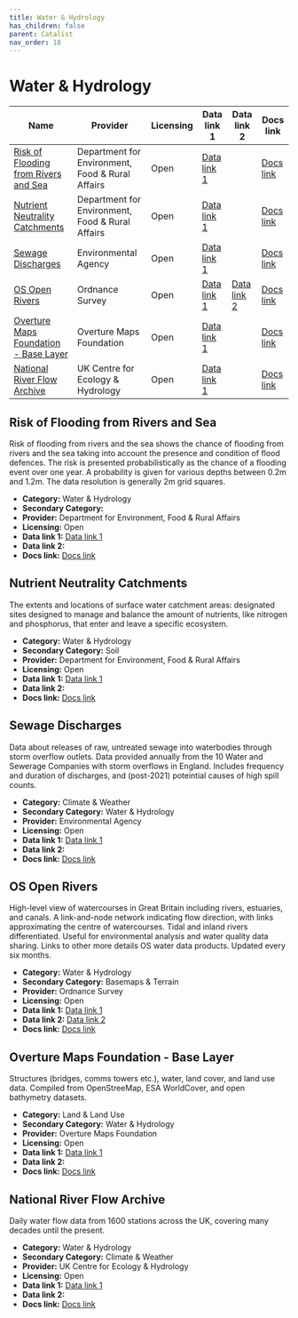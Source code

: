 ```yaml
---
title: Water & Hydrology
has_children: false
parent: Catalist
nav_order: 18
---
```


# Water & Hydrology

| Name                                                                            | Provider                                         | Licensing | Data link 1                                                                                                           | Data link 2                                                                                                                       | Docs link                                                                                                                                                |
| ------------------------------------------------------------------------------- | ------------------------------------------------ | --------- | --------------------------------------------------------------------------------------------------------------------- | --------------------------------------------------------------------------------------------------------------------------------- | -------------------------------------------------------------------------------------------------------------------------------------------------------- |
| [Risk of Flooding from Rivers and Sea](#risk-of-flooding-from-rivers-and-sea)   | Department for Environment, Food & Rural Affairs | Open      | [Data link 1](https://environment.data.gov.uk/dataset/96ab4342-82c1-4095-87f1-0082e8d84ef1)                           |                                                                                                                                   | [Docs link](https://environment.data.gov.uk/file-management-open/data-sets/cf7e9513-2004-4ab7-befa-12294eedde0f/files/RoFRS%20Product%20Description.pdf) |
| [Nutrient Neutrality Catchments](#nutrient-neutrality-catchments)               | Department for Environment, Food & Rural Affairs | Open      | [Data link 1](https://naturalengland-defra.opendata.arcgis.com/datasets/nutrient-neutrality-catchments-england/about) |                                                                                                                                   | [Docs link](https://environment.data.gov.uk/defra/c11d1558-7d2f-4a71-9c20-93f02d148ef5/details)                                                          |
| [Sewage Discharges](#sewage-discharges)                                         | Environmental Agency                             | Open      | [Data link 1](https://environment.data.gov.uk/dataset/21e15f12-0df8-4bfc-b763-45226c16a8ac)                           |                                                                                                                                   | [Docs link](https://environment.data.gov.uk/dataset/21e15f12-0df8-4bfc-b763-45226c16a8ac)                                                                |
| [OS Open Rivers](#os-open-rivers)                                               | Ordnance Survey                                  | Open      | [Data link 1](https://osdatahub.os.uk/downloads/open/OpenRivers)                                                      | [Data link 2](https://docs.os.uk/os-apis/accessing-os-apis/os-downloads-api/technical-specification/download-an-opendata-product) | [Docs link](https://docs.os.uk/os-downloads/networks/os-open-rivers)                                                                                     |
| [Overture Maps Foundation - Base Layer](#overture-maps-foundation---base-layer) | Overture Maps Foundation                         | Open      | [Data link 1](https://docs.overturemaps.org/getting-data/)                                                            |                                                                                                                                   | [Docs link](https://docs.overturemaps.org/guides/base/)                                                                                                  |
| [National River Flow Archive](#national-river-flow-archive)                     | UK Centre for Ecology & Hydrology                | Open      | [Data link 1](https://nrfaapps.ceh.ac.uk/nrfa/nrfa-api.html)                                                          |                                                                                                                                   | [Docs link](https://nrfa.ceh.ac.uk/)                                                                                                                     |

## Risk of Flooding from Rivers and Sea

Risk of flooding from rivers and the sea shows the chance of flooding from rivers and the sea taking into account the presence and condition of flood defences. The risk is presented probabilistically as the chance of a flooding event over one year. A probability is given for various depths between 0.2m and 1.2m. The data resolution is generally 2m grid squares.

- **Category:** Water & Hydrology
- **Secondary Category:** 
- **Provider:** Department for Environment, Food & Rural Affairs
- **Licensing:** Open
- **Data link 1:** [Data link 1](https://environment.data.gov.uk/dataset/96ab4342-82c1-4095-87f1-0082e8d84ef1)
- **Data link 2:** 
- **Docs link:** [Docs link](https://environment.data.gov.uk/file-management-open/data-sets/cf7e9513-2004-4ab7-befa-12294eedde0f/files/RoFRS%20Product%20Description.pdf)



## Nutrient Neutrality Catchments

The extents and locations of surface water catchment areas: designated sites designed to manage and balance the amount of nutrients, like nitrogen and phosphorus, that enter and leave a specific ecosystem.

- **Category:** Water & Hydrology
- **Secondary Category:** Soil
- **Provider:** Department for Environment, Food & Rural Affairs
- **Licensing:** Open
- **Data link 1:** [Data link 1](https://naturalengland-defra.opendata.arcgis.com/datasets/nutrient-neutrality-catchments-england/about)
- **Data link 2:** 
- **Docs link:** [Docs link](https://environment.data.gov.uk/defra/c11d1558-7d2f-4a71-9c20-93f02d148ef5/details)



## Sewage Discharges

Data about releases of raw, untreated sewage into waterbodies through storm overflow outlets. Data provided annually from the 10 Water and Sewerage Companies with storm overflows in England. Includes frequency and duration of discharges, and (post-2021) poteintial causes of high spill counts.

- **Category:** Climate & Weather
- **Secondary Category:** Water & Hydrology
- **Provider:** Environmental Agency
- **Licensing:** Open
- **Data link 1:** [Data link 1](https://environment.data.gov.uk/dataset/21e15f12-0df8-4bfc-b763-45226c16a8ac)
- **Data link 2:** 
- **Docs link:** [Docs link](https://environment.data.gov.uk/dataset/21e15f12-0df8-4bfc-b763-45226c16a8ac)



## OS Open Rivers

High-level view of watercourses in Great Britain including rivers, estuaries, and canals. A link-and-node network indicating flow direction, with links approximating the centre of watercourses. Tidal and inland rivers differentiated. Useful for environmental analysis and water quality data sharing. Links to other more details OS water data products. Updated every six months.

- **Category:** Water & Hydrology
- **Secondary Category:** Basemaps & Terrain
- **Provider:** Ordnance Survey
- **Licensing:** Open
- **Data link 1:** [Data link 1](https://osdatahub.os.uk/downloads/open/OpenRivers)
- **Data link 2:** [Data link 2](https://docs.os.uk/os-apis/accessing-os-apis/os-downloads-api/technical-specification/download-an-opendata-product)
- **Docs link:** [Docs link](https://docs.os.uk/os-downloads/networks/os-open-rivers)



## Overture Maps Foundation - Base Layer

Structures (bridges, comms towers etc.), water, land cover, and land use data. Compiled from OpenStreeMap, ESA WorldCover, and open bathymetry datasets.

- **Category:** Land & Land Use
- **Secondary Category:** Water & Hydrology
- **Provider:** Overture Maps Foundation
- **Licensing:** Open
- **Data link 1:** [Data link 1](https://docs.overturemaps.org/getting-data/)
- **Data link 2:** 
- **Docs link:** [Docs link](https://docs.overturemaps.org/guides/base/)



## National River Flow Archive

Daily water flow data from 1600 stations across the UK, covering many decades until the present.

- **Category:** Water & Hydrology
- **Secondary Category:** Climate & Weather
- **Provider:** UK Centre for Ecology & Hydrology
- **Licensing:** Open
- **Data link 1:** [Data link 1](https://nrfaapps.ceh.ac.uk/nrfa/nrfa-api.html)
- **Data link 2:** 
- **Docs link:** [Docs link](https://nrfa.ceh.ac.uk/)
